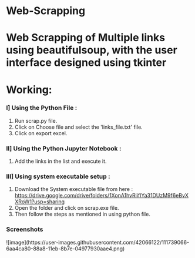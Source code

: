 # Web-Scrapping
# Web Scrapping of Multiple links using beautifulsoup, with the user interface designed using tkinter
 
<h1>Working:</h1>
<h3>I] Using the Python File :</h3> 
 
   1) Run scrap.py file.<br>
   2) Click on Choose file and select the 'links_file.txt' file.<br>
   3) Click on export excel.<br>

<h3>II] Using the Python Jupyter Notebook :</h3>

   1) Add the links in the list and execute it.<br>

<h3>III] Using system executable setup :</h3>
  
   1) Download the System executable file from here : <a href="https://drive.google.com/drive/folders/1XonA1hvRiiflYa31DUzM9f6eBvXXRoW1?usp=sharing">https://drive.google.com/drive/folders/1XonA1hvRiiflYa31DUzM9f6eBvXXRoW1?usp=sharing</a><br>
   2) Open the folder and click on scrap.exe file.<br>
   3) Then follow the steps as mentioned in using python file.<br>

<h3>Screenshots</h3>
![image](https://user-images.githubusercontent.com/42066122/111739066-6aa4ca80-88a8-11eb-8b7e-04977930aae4.png)
